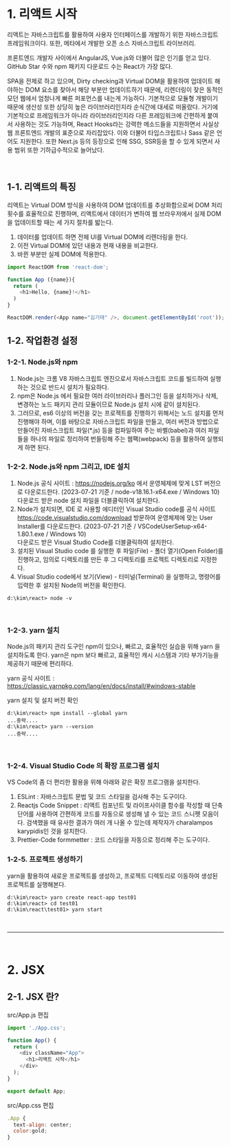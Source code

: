 # 1. 리액트 시작

리액트는 자바스크립트를 활용하여 사용자 인터페이스를 개발하기 위한 자바스크립트 프레임워크이다. 또한, 메타에서 개발한 오픈 소스 자바스크립트 라이브러리.

프론트엔드 개발자 사이에서 AngularJS, Vue.js와 더불어 많은 인기를 얻고 있다. GitHub Star 수와 npm 패키지 다운로드 수는 React가 가장 많다.

SPA을 전제로 하고 있으며, Dirty checking과 Virtual DOM을 활용하여 업데이트 해야하는 DOM 요소를 찾아서 해당 부분만 업데이트하기 때문에, 리렌더링이 잦은 동적인 모던 웹에서 엄청나게 빠른 퍼포먼스를 내는게 가능하다. 기본적으로 모듈형 개발이기 때문에 생산성 또한 상당히 높은 라이브러리인지라 순식간에 대세로 떠올랐다. 거기에 기본적으로 프레임워크가 아니라 라이브러리인지라 다른 프레임워크에 간편하게 붙여서 사용하는 것도 가능하며, React Hooks라는 강력한 메소드들을 지원하면서 사실상 웹 프론트엔드 개발의 표준으로 자리잡았다. 이와 더불어 타입스크립트나 Sass 같은 언어도 지원한다. 또한 Next.js 등의 등장으로 인해 SSG, SSR등을 할 수 있게 되면서 사용 범위 또한 기하급수적으로 늘어났다.

<br>

## 1-1. 리액트의 특징

리액트는 Virtual DOM 방식을 사용하여 DOM 업데이트를 추상화함으로써 DOM 처리 횟수를 효율적으로 진행하며, 리액트에서 데이터가 변하여 웹 브라우저에서 실제 DOM을 업데이트할 때는 세 가지 절차를 밟는다.

1. 데이터를 업데이트 하면 전체 UI를 Virtual DOM에 리렌더링을 한다.
2. 이전 Virtual DOM에 있던 내용과 현재 내용을 비교한다.
3. 바뀐 부분만 실제 DOM에 적용한다.

```javascript
import ReactDOM from 'react-dom';

function App ({name}){
  return (
    <h1>Hello, {name}!</h1>
  )
}

ReactDOM.render(<App name="김기태" />, document.getElementById('root'));
```

## 1-2. 작업환경 설정

### 1-2-1. Node.js와 npm
1. Node.js는 크롬 V8 자바스크립트 엔진으로서 자바스크립트 코드를 빌드하여 실행하는 것으로 반드시 설치가 필요하다.
2. npm은 Node.js 에서 필요한 여러 라이브러리나 플러그인 등을 설치하거나 삭제, 변경하는 노드 패키지 관리 모듈이므로 Node.js 설치 시에 같이 설치된다.
3. 그러므로, es6 이상의 버전을 갖는 프로젝트를 진행하기 위해서는 노드 설치를 먼저 진행해야 하며, 이를 바탕으로 자바스크립트 파일을 만들고, 여러 버전과 방법으로 만들어진 자바스크립트 파일(*.js) 등을 컴파일하여 주는 바벨(babel)과 여러 파일들을 하나의 파일로 정리하여 번들링해 주는 웹팩(webpack) 등을 활용하여 실행되게 하면 된다.

### 1-2-2. Node.js와 npm 그리고, IDE 설치
1. Node.js 공식 사이트 : https://nodejs.org/ko 에서 운영체제에 맞게 LST 버전으로 다운로드한다. (2023-07-21 기준 / node-v18.16.1-x64.exe / Windows 10)<br>
다운로드 받은 node 설치 파일을 더블클릭하여 설치한다.
2. Node가 설치되면, IDE 로 사용할 에디터인 Visual Studio code를 공식 사이트 https://code.visualstudio.com/download 방문하여 운영체제에 맞는 User Installer를 다운로드한다.
(2023-07-21 기준 / VSCodeUserSetup-x64-1.80.1.exe / Windows 10)<br>
다운로드 받은 Visual Studio Code를 더블클릭하여 설치한다.
3. 설치된 Visual Studio code 를 실행한 후 파일(File) - 폴더 열기(Open Folder)를 진행하고, 임의로 디렉토리를 만든 후 그 디렉토리를 프로젝트 디렉토리로 지정한다.
4. Visual Studio code에서 보기(View) - 터미널(Terminal) 을 실행하고, 명령어를 입력한 후 설치된 Node의 버전을 확인한다.

```command
d:\kim\react> node -v
```

<br>

### 1-2-3. yarn 설치
Node.js의 패키지 관리 도구인 npm이 있으나, 빠르고, 효율적인 실습을 위해 yarn 을 설치하도록 한다. yarn은 npm 보다 빠르고, 효율적인 캐시 시스템과 기타 부가기능을 제공하기 때문에 편리하다.

yarn 공식 사이트 : https://classic.yarnpkg.com/lang/en/docs/install/#windows-stable

yarn 설치 및 설치 버전 확인

```command
d:\kim\react> npm install --global yarn
...중략....
d:\kim\react> yarn --version
...중략....
```

<br>

### 1-2-4. Visual Studio Code 의 확장 프로그램 설치
VS Code의 좀 더 편리한 활용을 위해 아래와 같은 확장 프로그램을 설치한다.

1. ESLint : 자바스크립트 문법 및 코드 스타일을 검사해 주는 도구이다.
2. Reactjs Code Snippet : 리액트 컴포넌트 및 라이프사이클 함수를 작성할 때 단축 단어를 사용하여 간편하게 코드를 자동으로 생성해 낼 수 있는 코드 스니펫 모음이다. 검색했을 때 유사한 결과가 여러 개 나올 수 있는데 제작자가 charalampos karypidis인 것을 설치한다.
3. Prettier-Code formmetter : 코드 스타일을 자동으로 정리해 주는 도구이다.


### 1-2-5. 프로젝트 생성하기

yarn을 활용하여 새로운 프로젝트를 생성하고, 프로젝트 디렉토리로 이동하여 생성된 프로젝트를 실행해본다.

```command
d:\kim\react> yarn create react-app test01
d:\kim\react> cd test01
d:\kim\react\test01> yarn start
```

<br><hr><br>

# 2. JSX 

## 2-1. JSX 란?

src/App.js 편집

```javascript
import './App.css';

function App() {
  return (
    <div className="App">
      <h1>리액트 시작</h1>
    </div>
  );
}

export default App;
```

src/App.css 편집

```javascript
.App {
  text-align: center;
  color:gold;
}
```




